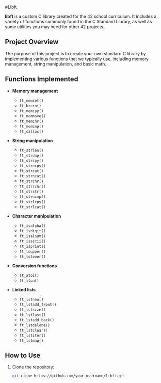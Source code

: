 #Libft

**libft** is a custom C library created for the 42 school curriculum. It includes a variety of functions commonly found in the C Standard Library, as well as some utilities you may need for other 42 projects.

## Project Overview

The purpose of this project is to create your own standard C library by implementing various functions that we typically use, including memory management, string manipulation, and basic math.

## Functions Implemented

- **Memory management**
  - `ft_memset()`
  - `ft_bzero()`
  - `ft_memcpy()`
  - `ft_memmove()`
  - `ft_memchr()`
  - `ft_memcmp()`
  - `ft_calloc()`
  
- **String manipulation**
  - `ft_strlen()`
  - `ft_strdup()`
  - `ft_strcpy()`
  - `ft_strncpy()`
  - `ft_strcat()`
  - `ft_strncat()`
  - `ft_strchr()`
  - `ft_strrchr()`
  - `ft_strstr()`
  - `ft_strncmp()`
  - `ft_strlcpy()`
  - `ft_strlcat()`

- **Character manipulation**
  - `ft_isalpha()`
  - `ft_isdigit()`
  - `ft_isalnum()`
  - `ft_isascii()`
  - `ft_isprint()`
  - `ft_toupper()`
  - `ft_tolower()`

- **Conversion functions**
  - `ft_atoi()`
  - `ft_itoa()`

- **Linked lists**
  - `ft_lstnew()`
  - `ft_lstadd_front()`
  - `ft_lstsize()`
  - `ft_lstlast()`
  - `ft_lstadd_back()`
  - `ft_lstdelone()`
  - `ft_lstclear()`
  - `ft_lstiter()`
  - `ft_lstmap()`

## How to Use

1. Clone the repository:
   ```bash
   git clone https://github.com/your_username/libft.git
